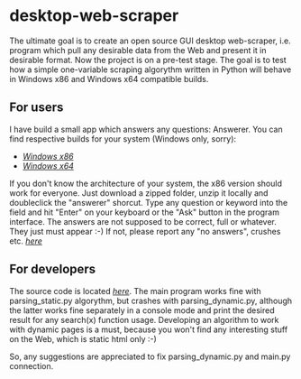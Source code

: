 # desktop-web-scraper
The ultimate goal is to create an open source GUI desktop web-scraper, i.e. program which pull any desirable data from the Web and present it in desirable format.
Now the project is on a pre-test stage. The goal is to test how a simple one-variable scraping algorythm written in Python will behave in Windows x86 and Windows x64 compatible builds.
## For users
I have build a small app which answers any questions: Answerer. You can find respective builds for your system (Windows only, sorry):
* [*Windows x86*](https://github.com/Nachtjagdgeschwader/desktop-web-scraper/tree/answerer/answerer%2032bit) 
* [*Windows x64*](https://github.com/Nachtjagdgeschwader/desktop-web-scraper/tree/answerer/answerer%2064bit) 

If you don't know the architecture of your system, the x86 version should work for everyone.
Just download a zipped folder, unzip it locally and doubleclick the "answerer" shorcut. Type any question or keyword into the field and hit "Enter" on your keyboard or the "Ask" button in the program interface.
The answers are not supposed to be correct, full or whatever. They just must appear :-) If not, please report any "no answers", crushes etc. [*here*](https://github.com/Nachtjagdgeschwader/desktop-web-scraper/issues) 
## For developers
The source code is located [*here*](https://github.com/Nachtjagdgeschwader/desktop-web-scraper/tree/answerer/source). The main program works fine with parsing_static.py algorythm, but crashes with parsing_dynamic.py, although the latter works fine separately in a console mode and print the desired result for any search(x) function usage. Developing an algorithm to work with dynamic pages is a must, because you won't find any interesting stuff on the Web, which is static html only :-)

So, any suggestions are appreciated to fix parsing_dynamic.py and main.py connection.
